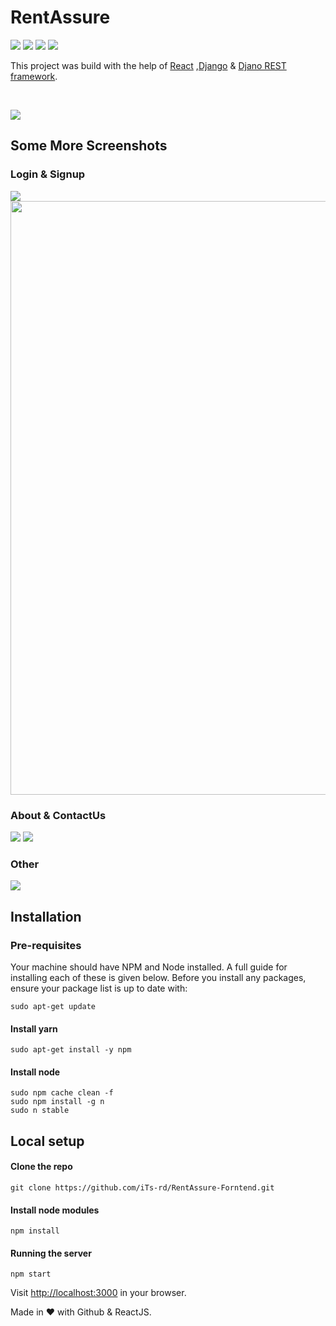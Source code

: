 # RentAssure

<img src="https://img.shields.io/badge/React-20232A?style=for-the-badge&logo=react&logoColor=61DAFB"> <img src="https://img.shields.io/badge/Django-092E20?style=for-the-badge&logo=django&logoColor=green"> <img src="https://img.shields.io/badge/DJANGO-REST-ff1709?style=for-the-badge&logo=django&logoColor=white&color=ff1709&labelColor=gray"> <img src="https://img.shields.io/badge/Bootstrap-563D7C?style=for-the-badge&logo=bootstrap&logoColor=white">

This project was build with the help of [React](https://reactjs.org) ,[Django](https://www.djangoproject.com/start/) & [Djano REST framework](https://www.django-rest-framework.org/).
<br/>

<!-- ## [Live](https://rentassure-app.web.app/) | [Backend](https://rentassure-backend.herokuapp.com/) | [Backend-repo](https://github.com/iTs-rd/RentAssure-Backend) | [Frontend-repo](https://github.com/iTs-rd/RentAssure-Forntend) -->
<br>

<a><img src="readme_img/1.png" />

## Some More Screenshots

### Login & Signup

<img src="readme_img/2.png" />

<img src="readme_img/3.png" width="950" />

### About & ContactUs

<img src="readme_img/4.png" />

<img src="readme_img/5.png" />

### Other

<img src="readme_img/6.jpg" />

</a>

## Installation

### Pre-requisites

Your machine should have NPM and Node installed. A full guide for installing each of these is given below.
Before you install any packages, ensure your package list is up to date with:

    sudo apt-get update

#### Install yarn

    sudo apt-get install -y npm

#### Install node

    sudo npm cache clean -f
    sudo npm install -g n
    sudo n stable

## Local setup

#### Clone the repo

    git clone https://github.com/iTs-rd/RentAssure-Forntend.git

#### Install node modules

    npm install

#### Running the server

    npm start

Visit [http://localhost:3000](http://localhost:3000) in your browser.
<!-- The app is running live at [https://rentassure-app.web.app/](https://rentassure-app.web.app/). Patience recommended while opening:stuck_out_tongue_closed_eyes: -->

Made in :heart: with Github & ReactJS.
